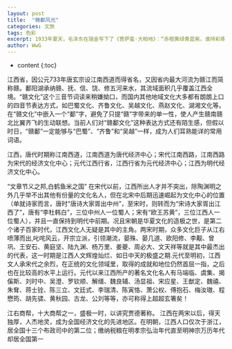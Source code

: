 ```yaml
---
layout: post
title:  "赣鄱风光"
categories: 文旅
tags: 色彩
excerpt: 1933年夏天，毛泽东在瑞金写下了《菩萨蛮·大柏地》：“赤橙黄绿青蓝紫，谁持彩练当空舞？”江西的色彩，比彩虹更丰富：红是井冈山香糯质朴的红米，橙是赣南甜美丰润的脐橙，黄是婺源明艳动人的油菜花，绿是庐山蓊郁参天的古树，白是鄱阳湖上翩跹多姿的白鹤，青是景德镇千年窑火中闪耀的瓷器。“物华天宝，人杰地灵”，1300多年前，诗人王勃用这句话定义了赣鄱大地。
author: WwG
---
```


* content
{:toc}

江西省，因公元733年唐玄宗设江南西道而得省名，又因省内最大河流为赣江而简称赣。鄱阳湖承纳赣、抚、信、饶、修五河来水，其流域面积几乎覆盖江西全境。“赣文化”这个三音节词读来稍嫌拗口，而国内其他地域文化大多都有朗朗上口的四音节表达方式，如巴蜀文化、齐鲁文化、吴越文化、燕赵文化、湖湘文化等。在“赣文化”中嵌入一个“鄱”字，避免了只提“赣”字带来的单一性，使人产生赣南赣北比翼齐飞的生动联想。当前人们对“赣鄱文化”这种表达方式还有陌生感，但假以时日，“赣鄱”一定能够与“巴蜀”、“齐鲁”和“吴越”一样，成为人们耳熟能详的常用词语。

江西，唐代时期称江南西道，江南西道为唐代经济中心；宋代江南西路，江南西路为宋代的经济文化中心；元代江西行省，江西行省为元代经济中心；江西为明代经济文化中心。

“文章节义之邦,白鹤鱼米之国”
在宋代以前，江西所出人才并不突出，除陶渊明之外几乎举不出其他有份量的文化名人，但在北宋中后期迅速崛起为文化中心的位置（单就诗家而言，唐时“唐诗大家胥出中州”，至宋时，则转而为“宋诗大家胥出江西了”，唐有“李杜韩白”，三位中州人一位蜀人；宋有“欧王苏黄”，三位江西人一位蜀人），并且一直保持到明代中前期。况且宋朝是华夏文化的造极之世，是第二个诸子百家时代，江西文化人无疑是其中的主角。两宋时期，众多文化巨子从江右喷薄而出,叱咤风云，开宗立派，引领潮流，晏殊、晏几道、欧阳修、李觏、曾巩、王安石、黄庭坚、陆九渊、杨万里、姜夔、周必大、文天祥等就是其中最杰出的代表，这一时期是江西人文辉煌灿烂、如日中天的极盛之期.元代至明初，江西文人承宋代之余烈，在正统的文化领域里，取得的成就和地位仍然首屈一指，之后也在比较高的水平上运行。元代以来江西所产的著名文化名人有马端临、虞集、揭傒斯、刘时中、吴澄、罗钦顺、解缙、魏良辅、汤显祖、宋应星、王猷定、魏禧、朱耷、蒋士铨、陈三立、文廷式、李瑞清、陈寅恪、萧公权、傅抱石、梅汝璈、程懋筠、胡先骕、黄秋园、古龙、公刘等等，亦可称得上超超玄箸矣！

江右商帮，十大商帮之一，盛极一时，以讲究贾德著称。
江西在两宋以后，得天独厚，人杰地灵，成为全国经济文化的先进地区。在明朝，江西人口仅次于浙江，居全国十三个布政司中的第二位；缴纳税粮在明孝宗弘治年代直至明神宗万历年代却居全国第一
